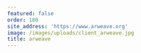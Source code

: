 ```yaml
---
featured: false
order: 180
site_address: 'https://www.arweave.org'
image: /images/uploads/client_arweave.jpg
title: arweave
---
```

